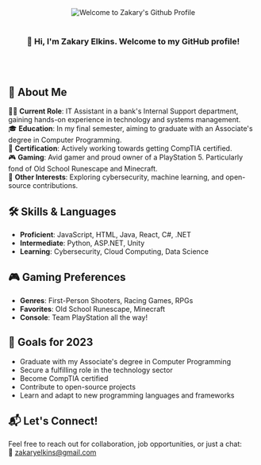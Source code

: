 <!-- "Hero" Header -->
<div align="center">
  <img src="Your_Welcome_Image_Link_Here" alt="Welcome to Zakary's Github Profile" />
  <br />
  <br />
  <h3>👋 Hi, I'm Zakary Elkins. Welcome to my GitHub profile!</h3>
  <br />
  <br />
</div>

## 📖 About Me

👨‍💻 **Current Role**: IT Assistant in a bank's Internal Support department, gaining hands-on experience in technology and systems management.  
🎓 **Education**: In my final semester, aiming to graduate with an Associate's degree in Computer Programming.  
🔐 **Certification**: Actively working towards getting CompTIA certified.  
🎮 **Gaming**: Avid gamer and proud owner of a PlayStation 5. Particularly fond of Old School Runescape and Minecraft.  
🔧 **Other Interests**: Exploring cybersecurity, machine learning, and open-source contributions.

## 🛠️ Skills & Languages

- **Proficient**: JavaScript, HTML, Java, React, C#, .NET
- **Intermediate**: Python, ASP.NET, Unity
- **Learning**: Cybersecurity, Cloud Computing, Data Science

## 🎮 Gaming Preferences

- **Genres**: First-Person Shooters, Racing Games, RPGs
- **Favorites**: Old School Runescape, Minecraft
- **Console**: Team PlayStation all the way!

## 🎯 Goals for 2023

- Graduate with my Associate's degree in Computer Programming
- Secure a fulfilling role in the technology sector
- Become CompTIA certified
- Contribute to open-source projects
- Learn and adapt to new programming languages and frameworks

## 📬 Let's Connect!

Feel free to reach out for collaboration, job opportunities, or just a chat:  
💌 [zakaryelkins@gmail.com](mailto:zakaryelkins@gmail.com)

